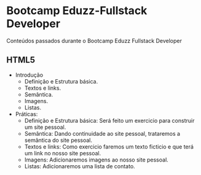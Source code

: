 # Bootcamp Eduzz-Fullstack Developer
Conteúdos passados durante o Bootcamp Eduzz Fullstack Developer

## HTML5
* Introdução
  - Definição e Estrutura básica.
  - Textos e links.
  - Semântica.
  - Imagens.
  - Listas.
* Práticas:
  - Definição e Estrutura básica: Será feito um exercicio para construir um site pessoal.
  - Semântica: Dando continuidade ao site pessoal, trataremos a semântica do site pessoal.
  - Textos e links: Como exercicio faremos um texto ficticio e que terá um link no nosso site pessoal.
  - Imagens: Adicionaremos imagens ao nosso site pessoal.
  - Listas: Adicionaremos uma lista de contato.
